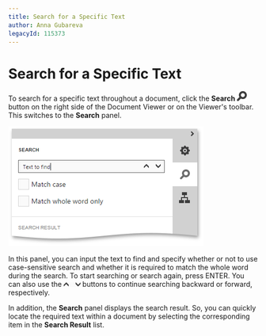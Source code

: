 ```yaml
---
title: Search for a Specific Text
author: Anna Gubareva
legacyId: 115373
---
```

# Search for a Specific Text
To search for a specific text throughout a document, click the **Search** ![EUD_HTML5DV_SearchButton](../../../../images/img121840.png) button on the right side of the Document Viewer or on the Viewer's toolbar. This switches to the **Search** panel.

![EUD_HTML5DV_SearchPanel](../../../../images/img121841.png)

In this panel, you can input the text to find and specify whether or not to use case-sensitive search and whether it is required to match the whole word during the search. To start searching or search again, press ENTER. You can also use the ![EUD_HTML5DV_SearchButtons](../../../../images/img121842.png) buttons to continue searching backward or forward, respectively.

In addition, the **Search** panel displays the search result. So, you can quickly locate the required text within a document by selecting the corresponding item in the **Search Result** list.